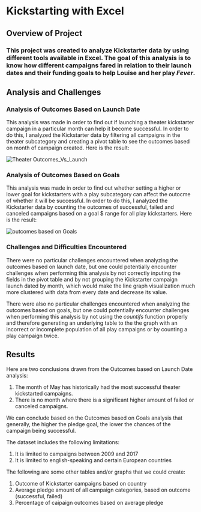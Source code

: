 # Kickstarting with Excel

## Overview of Project

### This project was created to analyze Kickstarter data by using different tools available in Excel. The goal of this analysis is to know how different campaigns fared in relation to their launch dates and their funding goals to help Louise and her play *Fever*. 

## Analysis and Challenges

### Analysis of Outcomes Based on Launch Date 
This analysis was made in order to find out if launching a theater kickstarter campaign in a particular month can help it become successful. In order to do this, I analyzed the Kickstarter data by filtering all campaigns in the theater subcategory and creating a pivot table to see the outcomes based on month of campaign created. Here is the result:

![Theater Outcomes_Vs_Launch](https://raw.githubusercontent.com/ziye249235/Kickstarter-challenge/master/Resources/Theater_Outcomes_vs_Launch.png)

### Analysis of Outcomes Based on Goals
This analysis was made in order to find out whether setting a higher or lower goal for kickstarters with a play subcategory can affect the outocme of whether it will be successful. In order to do this, I analyzed the Kickstarter data by counting the outcomes of successful, failed and canceled campaigns based on a goal $ range for all play kickstarters. Here is the result:

![outcomes based on Goals](https://raw.githubusercontent.com/ziye249235/Kickstarter-challenge/master/Resources/Outcomes_vs_Goals.png)

### Challenges and Difficulties Encountered

There were no particular challenges encountered when analyzing the outcomes based on launch date, but one could potentially encounter challenges when performing this analysis by not correctly inputing the fields in the pivot table and by not grouping the Kickstarter campaign launch dated by month, which would make the line graph visualization much more clustered with data from every date and decrease its value. 

There were also no particular challenges encountered when analyzing the outcomes based on goals, but one could potentially encounter challenges when performing this analysis by not using the *countifs* function properly and therefore generating an underlying table to the the graph with an incorrect or incomplete population of all play campaigns or by counting a play campaign twice. 

## Results


Here are two conclusions drawn from the Outcomes based on Launch Date analysis:

1. The month of May has historically had the most successful theater kickstarted campaigns. 
2. There is no month where there is a significant higher amount of failed or canceled campaigns. 

We can conclude based on the Outcomes based on Goals analysis that generally, the higher the pledge goal, the lower the chances of the campaign being successful. 

The dataset includes the following limitations: 

1. It is limited to campaigns between 2009 and 2017
2. It is limited to english-speaking and certain European countries

The following are some other tables and/or graphs that we could create:

1. Outcome of Kickstarter campaigns based on country
2. Average pledge amount of all campaign categories, based on outcome (successful, failed) 
3. Percentage of caipaign outcomes based on average pledge

